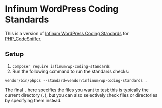 # Infinum WordPress Coding Standards

This is a version of [Infinum WordPress Coding Standards](https://handbook.infinum.co/books/wordpress) for [PHP_CodeSniffer](https://github.com/squizlabs/PHP_CodeSniffer/).

## Setup

1. `composer require infinum/wp-coding-standards`
2. Run the following command to run the standards checks:

```
vendor/bin/phpcs --standard=vendor/infinum/wp-coding-standards .
```

The final `.` here specifies the files you want to test; this is typically the current directory (`.`), but you can also selectively check files or directories by specifying them instead.
